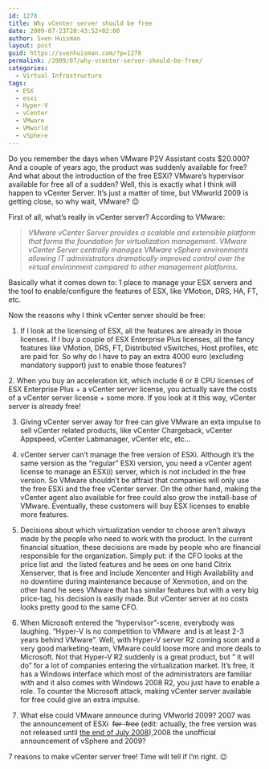 ```yaml
---
id: 1278
title: Why vCenter server should be free
date: 2009-07-23T20:43:52+02:00
author: Sven Huisman
layout: post
guid: https://svenhuisman.com/?p=1278
permalink: /2009/07/why-vcenter-server-should-be-free/
categories:
  - Virtual Infrastructure
tags:
  - ESX
  - esxi
  - Hyper-V
  - vCenter
  - VMware
  - VMworld
  - vSphere
---
```

Do you remember the days when VMware P2V Assistant costs $20.000? And a couple of years ago, the product was suddenly available for free? And what about the introduction of the free ESXi? VMware&#8217;s hypervisor available for free all of a sudden? Well, this is exactly what I think will happen to vCenter Server. It&#8217;s just a matter of time, but VMworld 2009 is getting close, so why wait, VMware? 😉<!--more-->

First of all, what&#8217;s really in vCenter server? According to VMware:

> <div class="col">
>   <em>VMware vCenter Server provides a scalable and extensible platform that forms the foundation for virtualization management. VMware vCenter Server centrally manages VMware vSphere environments allowing IT administrators dramatically improved control over the virtual environment compared to other management platforms.</em>
> </div>

<div class="col">
  Basically what it comes down to: 1 place to manage your ESX servers and the tool to enable/configure the features of ESX, like VMotion, DRS, HA, FT, etc.
</div>

Now the reasons why I think vCenter server should be free:

1. If I look at the licensing of ESX, all the features are already in those licenses. If I buy a couple of ESX Enterprise Plus licenses, all the fancy features like VMotion, DRS, FT, Distributed vSwitches, Host profiles, etc are paid for. So why do I have to pay an extra 4000 euro (excluding mandatory support) just to enable those features?

2. When you buy an acceleration kit, which include 6 or 8 CPU licenses of ESX Enterprise Plus + a vCenter server license, you actually save the costs of a vCenter server license + some more. If you look at it this way, vCenter server is already free!

3. Giving vCenter server away for free can give VMware an exta impulse to sell vCenter related products, like vCenter Chargeback, vCenter Appspeed, vCenter Labmanager, vCenter etc, etc&#8230;

4. vCenter server can&#8217;t manage the free version of ESXi. Although it&#8217;s the same version as the &#8220;regular&#8221; ESXi version, you need a vCenter agent license to manage an ESX(i) server, which is not included in the free version. So VMware shouldn&#8217;t be affraid that companies will only use the free ESXi and the free vCenter server. On the other hand, making the vCenter agent also available for free could also grow the install-base of VMware. Eventually, these customers will buy ESX licenses to enable more features.

5. Decisions about which virtualization vendor to choose aren&#8217;t always made by the people who need to work with the product. In the current financial situation, these decisions are made by people who are financial responsible for the organization. Simply put: if the CFO looks at the price list and  the listed features and he sees on one hand Citrix Xenserver, that is free and include Xencenter and High Availability and no downtime during maintenance because of Xenmotion, and on the other hand he sees VMware that has similar features but with a very big price-tag, his decision is easily made. But vCenter server at no costs looks pretty good to the same CFO.

6. When Microsoft entered the &#8220;hypervisor&#8221;-scene, everybody was laughing. &#8220;Hyper-V is no competition to VMware  and is at least 2-3 years behind VMware&#8221;. Well, with Hyper-V server R2 coming soon and a very good marketing-team, VMware could loose more and more deals to Microsoft. Not that Hyper-V R2 suddenly is a great product, but &#8221; it will do&#8221; for a lot of companies entering the virtualization market. It&#8217;s free, it has a Windows interface which most of the administrators are familiar with and it also comes with Windows 2008 R2, you just have to enable a role. To counter the Microsoft attack, making vCenter server available for free could give an extra impulse.

7. What else could VMware announce during VMworld 2009? 2007 was the announcement of ESXi  <span style="text-decoration: line-through;">for  free</span> (edit: actually, the free version was not released until <a title="ESXi" href="http://www.vmware.com/company/news/releases/esxi_pricing.html" target="_blank">the end of July 2008</a>),2008 the unofficial announcement of vSphere and 2009?

7 reasons to make vCenter server free! Time will tell if I&#8217;m right. 😉